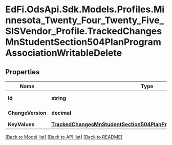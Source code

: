 # EdFi.OdsApi.Sdk.Models.Profiles.Minnesota_Twenty_Four_Twenty_Five_SISVendor_Profile.TrackedChangesMnStudentSection504PlanProgramAssociationWritableDelete

## Properties

Name | Type | Description | Notes
------------ | ------------- | ------------- | -------------
**Id** | **string** | Resource identifier | [optional] 
**ChangeVersion** | **decimal** | Change version | [optional] 
**KeyValues** | [**TrackedChangesMnStudentSection504PlanProgramAssociationWritableKey**](TrackedChangesMnStudentSection504PlanProgramAssociationWritableKey.md) |  | [optional] 

[[Back to Model list]](../README.md#documentation-for-models) [[Back to API list]](../README.md#documentation-for-api-endpoints) [[Back to README]](../README.md)

